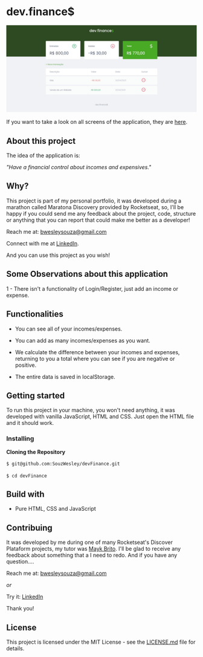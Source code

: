 # dev.finance$
![Preview-Screen](./assets/devFinance.jpeg)

If you want to take a look on all screens of the application, they are [here](https://drive.google.com/drive/folders/1KpQa-n8hfx501etg3RmDzXHexxwgnRz9?usp=sharing).

## About this project

The idea of the application is:

_"Have a financial control about incomes and expensives."_

## Why?

This project is part of my personal portfolio, it was developed during a marathon called Maratona Discovery provided by Rocketseat, so, I'll be happy if you could send me any feedback about the project, code, structure or anything that you can report that could make me better as a developer!

Reach me at: bwesleysouza@gmail.com

Connect with me at [LinkedIn](https://www.linkedin.com/in/).

And you can use this project as you wish!

## Some Observations about this application

1 - There isn't a functionality of Login/Register, just add an income or expense.

## Functionalities

- You can see all of your incomes/expenses.

- You can add as many incomes/expenses as you want.

- We calculate the difference between your incomes and expenses, returning to you a total where you can see if you are negative or positive.

- The entire data is saved in localStorage.

## Getting started

To run this project in your machine, you won't need anything, it was developed with vanilla JavaScript, HTML and CSS. Just open the HTML file and it should work.

### Installing

**Cloning the Repository**

```
$ git@github.com:SouzWesley/devFinance.git

$ cd devFinance
```

## Build with

- Pure HTML, CSS and JavaScript

## Contribuing

It was developed by me during one of many Rocketseat's Discover Plataform projects, my tutor was [Mayk Brito](https://github.com/maykbrito). I'll be glad to receive any feedback about something that a I need to redo. And if you have any question....

Reach me at: bwesleysouza@gmail.com

_or_

Try it: [LinkedIn](https://www.linkedin.com/in/)

Thank you!

## License

This project is licensed under the MIT License - see the [LICENSE.md](./LICENSE.md) file for details.